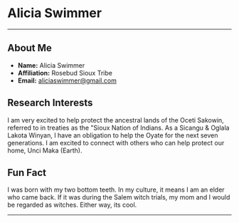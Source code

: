 # Alicia Swimmer

---

## About Me
- **Name:** Alicia Swimmer
- **Affiliation:** Rosebud Sioux Tribe
- **Email:** aliciaswimmer@gmail.com  

## Research Interests
I am very excited to help protect the ancestral lands of the Oceti Sakowin, referred to in treaties as the "Sioux Nation of Indians. As a Sicangu & Oglala Lakota Winyan, I have an obligation to help the Oyate for the next seven generations. I am excited to connect with others who can help protect our home, Unci Maka (Earth).  

## Fun Fact
I was born with my two bottom teeth. In my culture, it means I am an elder who came back. If it was during the Salem witch trials, my mom and I would be regarded as witches. Either way, its cool.

---
